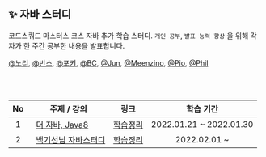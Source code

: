## ✨ 자바 스터디

코드스쿼드 마스터스 코스 자바 추가 학습 스터디. `개인 공부`, `발표 능력 향상` 을 위해 각자가 한 주간 공부한 내용을 발표합니다.

[@노리](https://github.com/nohriter), [@반스](https://github.com/ffinn92), [@포키](https://github.com/Seokho-Ham), [@BC](https://github.com/honeySleepr), [@Jun](https://github.com/devjun10), [@Meenzino](https://github.com/Minzino), [@Pio](https://github.com/NB993), [@Phil](https://github.com/PhilSoGooood)



  


<br/><br/>

|   No  |<center>주제 / 강의</center>                                            | 링크 |학습 기간|                                                    
|:-----:|:---------------------------------------------------------------------|-------|:-----------------------:|
|   1   |&nbsp; [더 자바, Java8](https://www.inflearn.com/course/the-java-java8) |[학습정리]()  | 2022.01.21 ~ 2022.01.30 |
|   2   |&nbsp; [백기선님 자바스터디](https://www.inflearn.com/course/the-java-java8) |[학습정리]()  | 2022.02.01 ~  |
